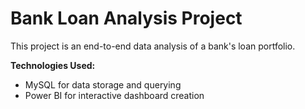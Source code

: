 # Bank Loan Analysis Project

This project is an end-to-end data analysis of a bank's loan portfolio.

**Technologies Used:**
* MySQL for data storage and querying
* Power BI for interactive dashboard creation
